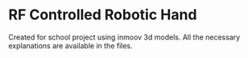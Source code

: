 # RF Controlled Robotic Hand
 Created for school project using inmoov 3d models. All the necessary explanations are available in the files.
